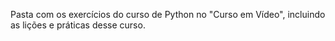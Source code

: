 Pasta com os exercícios do curso de Python no "Curso em Vídeo", incluindo as lições e práticas desse curso.

